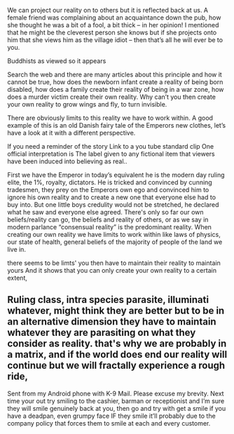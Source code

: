 We can project our reality on to others but it is reflected back at us. A female friend was complaining about an acquaintance down the pub, how she thought he was a bit of a fool, a bit thick – in her opinion! I mentioned that he might be the cleverest person she knows but if she projects onto him that she views him as the village idiot – then that’s all he will ever be to you. 


Buddhists as viewed so it appears



Search the web and there are many articles about this principle and how it cannot be true, how does the newborn infant create a reality of being born disabled, how does a family create their reality of being in a war zone, how does a murder victim create their own reality. 
Why can’t you then create your own reality to grow wings and fly, to turn invisible.

There are obviously limits to this reality we have to work within. A good example of this is an old Danish fairy tale of the Emperors new clothes, let’s have a look at it with a different perspective. 

If you need a reminder of the story Link to a you tube standard clip
One official interpretation is The label given to any fictional item that viewers have been induced into believing as real..

First we have the Emperor in today’s equivalent he is the modern day ruling elite, the 1%, royalty, dictators.
He is tricked and convinced by cunning tradesmen, they prey on the Emperors own ego and convinced him to ignore his own reality and to create a new one that everyone else had to buy into. But one little boys credulity would not be stretched, he declared what he saw and everyone else agreed. 
There's only so far our own beliefs/reality can go, the beliefs and reality of others, or as we say in modern parlance “consensual reality” is the predominant reality. When creating our own reality we have limits to work within like laws of physics, our state of health, general beliefs of the majority of people of the land we live in. 




there seems to be limts' you then have to maintain their reality to maintain yours
And it shows that you can only create your own reality to a certain extent, 

Ruling class, intra species parasite, illuminati whatever, might think they are better but to be in an alternative dimension they have to maintain whatever they are parasiting on what they consider as reality. that's why we are probably in a matrix, and if the world does end our reality will continue but we will fractally experience a rough ride, 
-- 
Sent from my Android phone with K-9 Mail. Please excuse my brevity.
Next time your out try smiling to the cashier, barman or receptionist and I’m sure they will smile genuinely back at you, then go and try with get a smile if you have a deadpan, even grumpy face IF they smile it’ll probably due to the company policy that forces them to smile at each and every customer. 
